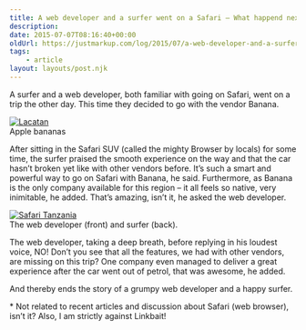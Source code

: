 ```yaml
---
title: A web developer and a surfer went on a Safari – What happend next will shock you.
description: 
date: 2015-07-07T08:16:40+00:00
oldUrl: https://justmarkup.com/log/2015/07/a-web-developer-and-a-surfer-went-on-a-safari/
tags:
    - article
layout: layouts/post.njk
---
```


A surfer and a web developer, both familiar with going on Safari, went on a trip the other day. This time they decided to go with the vendor Banana.

[![Lacatan](https://upload.wikimedia.org/wikipedia/commons/3/3b/Lacatan.jpg)](https://commons.wikimedia.org/wiki/File%3ALacatan.jpg "By Nilo Angue (DSC00280) [CC BY 2.0 (http://creativecommons.org/licenses/by/2.0) or CC BY 2.5 (http://creativecommons.org/licenses/by/2.5)], via Wikimedia Commons")  
Apple bananas

After sitting in the Safari SUV (called the mighty Browser by locals) for some time, the surfer praised the smooth experience on the way and that the car hasn’t broken yet like with other vendors before. It’s such a smart and powerful way to go on Safari with Banana, he said. Furthermore, as Banana is the only company available for this region – it all feels so native, very inimitable, he added. That’s amazing, isn’t it, he asked the web developer.

[![Safari Tanzania](https://upload.wikimedia.org/wikipedia/commons/thumb/8/89/Safari_Tanzania.jpg/512px-Safari_Tanzania.jpg)](https://commons.wikimedia.org/wiki/File%3ASafari_Tanzania.jpg "By Muhammad Mahdi Karim (www.micro2macro.net) Facebook Youtube (Own work) [GFDL 1.2 (http://www.gnu.org/licenses/old-licenses/fdl-1.2.html)], via Wikimedia Commons")  
The web developer (front) and surfer (back).

The web developer, taking a deep breath, before replying in his loudest voice, NO! Don’t you see that all the features, we had with other vendors, are missing on this trip? One company even managed to deliver a great experience after the car went out of petrol, that was awesome, he added.

And thereby ends the story of a grumpy web developer and a happy surfer.

\* Not related to recent articles and discussion about Safari (web browser), isn’t it? Also, I am strictly against Linkbait!